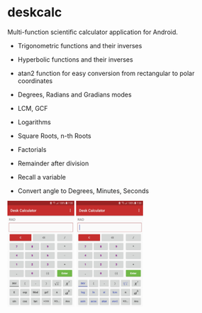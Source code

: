 # deskcalc
Multi-function scientific calculator application for Android. 
* Trigonometric functions and their inverses

* Hyperbolic functions and their inverses

* atan2 function for easy conversion from rectangular to polar coordinates

* Degrees, Radians and Gradians modes

* LCM, GCF

* Logarithms

* Square Roots, n-th Roots

* Factorials

* Remainder after division

* Recall a variable

* Convert angle to Degrees, Minutes, Seconds

<img src="/Desk Calculator1.jpg" height="30%" width="30%">
<img src="/Desk Calculator2.jpg" height="30%" width="30%">
